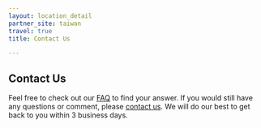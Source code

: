 ```yaml
---
layout: location_detail
partner_site: taiwan
travel: true
title: Contact Us

---
```

## Contact Us

Feel free to check out our [FAQ](https://sicss.io/2022/taiwan/faq) to find your answer. If you would still have any questions or comment, please [contact us](sicss.taiwan.2021@gmail.com). We will do our best to get back to you within 3 business days.
